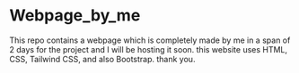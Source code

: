 # Webpage_by_me
This repo contains a webpage which is completely made by me in a span of 2 days for the project and I will be hosting it soon. this website uses HTML, CSS, Tailwind CSS, and also Bootstrap. thank you.
